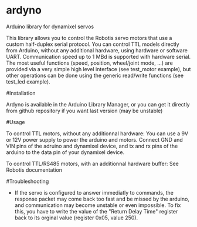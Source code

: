 ardyno
======

Arduino library for dynamixel servos

This library allows you to control the Robotis servo motors that use a custom half-duplex serial protocol. 
You can control TTL models directly from Arduino, without any additional hardware, using hardware or software UART.
Communication speed up to 1 MBd is supported with hardware serial.
The most useful functions (speed, position, wheel/joint mode, ...) are provided via a very simple high level interface (see test_motor example), but other operations can be done using the generic read/write functions (see test_led example).

#Installation

Ardyno is available in the Arduino Library Manager, or you can get it directly from github repository if you want last version (may be unstable)

#Usage

To control TTL motors, without any additionnal hardware:
You can use a 9V or 12V power supply to power the arduino and motors.
Connect GND and VIN pins of the adruino and dynamixel device, and tx and rx pins of the arduino to the data pin of your dynamixel device.

To control TTL/RS485 motors, with an additionnal hardware buffer:
See Robotis documentation

#Troubleshooting

- If the servo is configured to answer immediatly to commands, the response packet may come back too fast and be missed by the arduino, and communication may become unstable or even impossible. To fix this, you have to write the value of the "Return Delay Time" register back to its orginal value (register 0x05, value 250).
